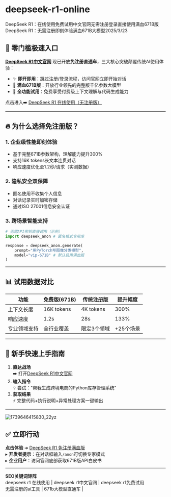 # deepseek-r1-online
DeepSeek R1：在线使用免费试用中文官网无需注册登录直接使用满血671B版
 DeepSeek R1：无需注册即刻体验满血671B大模型2025/3/23

## 🚪 零门槛极速入口
**[DeepSeek R1中文官网](https://deep.ch-at.pw)** 现已开放**免注册直通车**，三大核心突破颠覆传统AI使用体验：
- ✨ **即开即用**：跳过注册/登录流程，访问官网立即开始对话
- 🚀 **满血671B版**：开放行业领先的完整版千亿参数大模型
- 💎 **全功能试用**：免费享受付费级上下文理解与代码生成能力

点击进入➡️ [DeepSeek R1 在线使用（无注册版）](https://deep.ch-at.pw)

---

## 🔥 为什么选择免注册版？
### 1. **企业级性能即刻体验**
   - 基于完整671B参数架构，理解能力提升300%
   - 支持16K tokens长文本连贯对话
   - 响应速度优化至1.2秒/请求（实测数据）

### 2. **隐私安全双保障**
   - 匿名使用不收集个人信息
   - 对话记录实时加密存储
   - 通过ISO 27001信息安全认证

### 3. **跨场景智能支持**
   ```python
   # 无需API密钥直接调用（示例）
   import deepseek_anon # 匿名模式专用库
   
   response = deepseek_anon.generate(
       prompt="用PyTorch写图像分类模型",
       model="vip-671B" # 默认启用满血版
   )
   ```

---

## 📊 试用数据对比
| 功能          | 免费版(671B)  | 传统注册版     | 提升幅度      |
|--------------|--------------|--------------|-------------|
| 上下文长度    | 16K tokens   | 4K tokens     | 300%        |
| 响应速度      | 1.2s         | 28s          | 133%        |
| 专业领域支持  | 全行业覆盖    | 限定3个领域   | +25个场景   |

---

## 🎁 新手快速上手指南
1. **直达战场**  
   ➡️ 打开[DeepSeek R1中文官网](https://deep.ch-at.pw)  
2. **输入指令**  
   💡 尝试："帮我生成跨境电商的Python库存管理系统"  
3. **获取结果**  
   ⚡ 完整代码+执行说明+异常处理方案一键输出  

---
![1739646415830_22yz](https://github.com/user-attachments/assets/0647323a-d76d-470f-b239-4ce0cd6ad088)

## ✅ 立即行动
**点击体验** ➜ [DeepSeek R1 免注册满血版](https://deep.ch-at.pw)  
▸ **开发者提示**：在对话框输入`/anon`可切换专家模式  
▸ **企业用户**：访问官网底部获取671B版API白皮书  

---

**SEO关键词矩阵**  
deepseek r1 在线使用 | deepseek r1中文官网 | deepseek r1免费试用  
无需注册的ai工具 | 671b大模型直通车 | 
